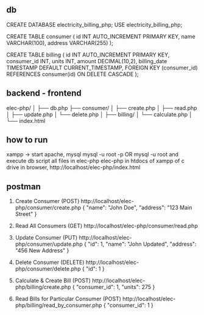 ## db
CREATE DATABASE electricity_billing_php;
USE electricity_billing_php;

CREATE TABLE consumer (
    id INT AUTO_INCREMENT PRIMARY KEY,
    name VARCHAR(100),
    address VARCHAR(255)
);

CREATE TABLE billing (
    id INT AUTO_INCREMENT PRIMARY KEY,
    consumer_id INT,
    units INT,
    amount DECIMAL(10,2),
    billing_date TIMESTAMP DEFAULT CURRENT_TIMESTAMP,
    FOREIGN KEY (consumer_id) REFERENCES consumer(id) ON DELETE CASCADE
);


## backend - frontend

elec-php/
│
├── db.php
├── consumer/
│   ├── create.php
│   ├── read.php
│   ├── update.php
│   └── delete.php
│
├── billing/
│   └── calculate.php
│
└── index.html


## how to run
xampp -> start apache, mysql
mysql -u root -p OR mysql -u root
and execute db script
all files in elec-php
elec-php in htdocs of xampp of c drive
in browser, http://localhost/elec-php/index.html


## postman

1. Create Consumer (POST)
http://localhost/elec-php/consumer/create.php
{ "name": "John Doe", "address": "123 Main Street" }

2. Read All Consumers (GET)
http://localhost/elec-php/consumer/read.php

3. Update Consumer (PUT)
http://localhost/elec-php/consumer/update.php
{ "id": 1, "name": "John Updated", "address": "456 New Address" }

4. Delete Consumer (DELETE)
http://localhost/elec-php/consumer/delete.php
{ "id": 1 }

5. Calculate & Create Bill (POST)
http://localhost/elec-php/billing/create.php
{ "consumer_id": 1, "units": 275 }

6. Read Bills for Particular Consumer (POST)
http://localhost/elec-php/billing/read_by_consumer.php
{ "consumer_id": 1 }
